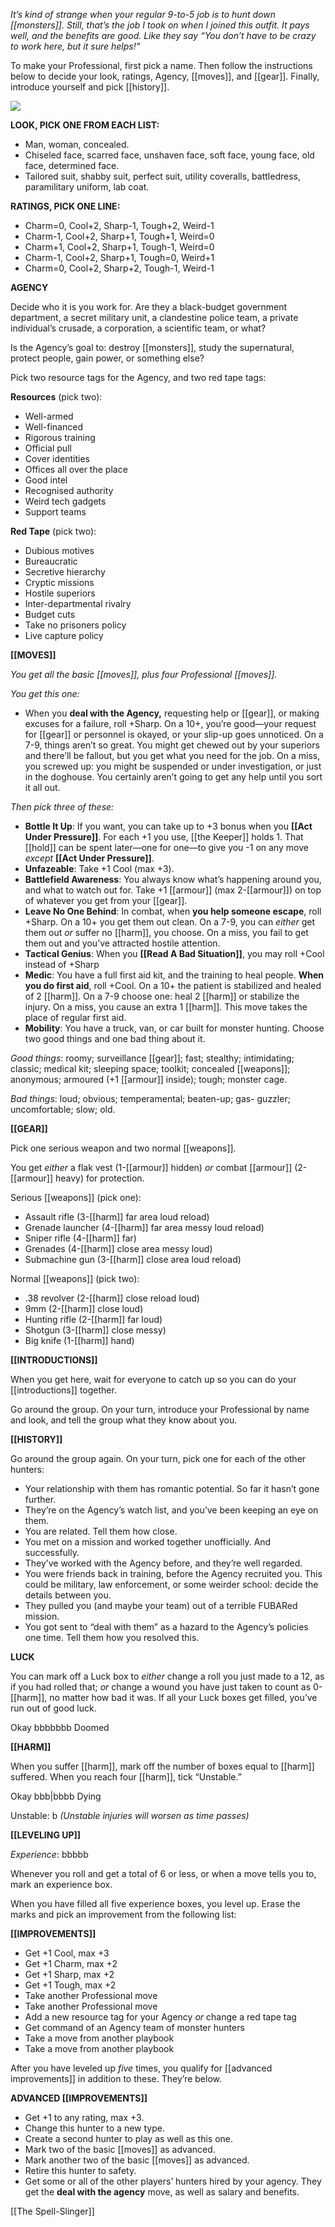 
*It’s kind of strange when your regular 9-to-5 job is to hunt down [[monsters]]. Still, that’s the job I took on when I joined this outfit. It pays well, and the benefits are good. Like they say “You don’t have to be crazy to work here, but it sure helps!”*

To make your Professional, first pick a name. Then follow the instructions below to decide your look, ratings, Agency, [[moves]], and [[gear]]. Finally, introduce yourself and pick [[history]].

![](MotWIMG13.jpeg)

**LOOK, PICK ONE FROM EACH LIST:**

- Man, woman, concealed.
- Chiseled face, scarred face, unshaven face, soft face, young face, old face, determined face.
- Tailored suit, shabby suit, perfect suit, utility coveralls, battledress, paramilitary uniform, lab coat.

**RATINGS, PICK ONE LINE:**

- Charm=0, Cool+2, Sharp-1, Tough+2, Weird-1
- Charm-1, Cool+2, Sharp+1, Tough+1, Weird=0
- Charm+1, Cool+2, Sharp+1, Tough-1, Weird=0
- Charm-1, Cool+2, Sharp+1, Tough=0, Weird+1
- Charm=0, Cool+2, Sharp+2, Tough-1, Weird-1

**AGENCY**

Decide who it is you work for. Are they a black-budget government department, a secret military unit, a clandestine police team, a private individual’s crusade, a corporation, a scientific team, or what?

Is the Agency’s goal to: destroy [[monsters]], study the supernatural, protect people, gain power, or something else?

Pick two resource tags for the Agency, and two red tape tags:

**Resources** (pick two):

- Well-armed
- Well-financed
- Rigorous training
- Official pull
- Cover identities
- Offices all over the place
- Good intel
- Recognised authority
- Weird tech gadgets
- Support teams

**Red Tape** (pick two):

- Dubious motives
- Bureaucratic
- Secretive hierarchy
- Cryptic missions
- Hostile superiors
- Inter-departmental rivalry
- Budget cuts
- Take no prisoners policy
- Live capture policy

**[[MOVES]]**

*You get all the basic [[moves]], plus four Professional [[moves]].*

*You get this one:*

- When you **deal with the Agency,** requesting help or [[gear]], or making excuses for a failure, roll +Sharp. On a 10+, you’re good—your request for [[gear]] or personnel is okayed, or your slip-up goes unnoticed. On a 7-9, things aren’t so great. You might get chewed out by your superiors and there’ll be fallout, but you get what you need for the job. On a miss, you screwed up: you might be suspended or under investigation, or just in the doghouse. You certainly aren’t going to get any help until you sort it all out.

*Then pick three of these:*

- **Bottle It Up**: If you want, you can take up to +3 bonus when you **[[Act Under Pressure]]**. For each +1 you use, [[the Keeper]] holds 1. That [[hold]] can be spent later—one for one—to give you -1 on any move *except* **[[Act Under Pressure]]**.
- **Unfazeable**: Take +1 Cool (max +3).
- **Battlefield Awareness**: You always know what’s happening around you, and what to watch out for. Take +1 [[armour]] (max 2-[[armour]]) on top of whatever you get from your [[gear]].
- **Leave No One Behind**: In combat, when **you help someone escape**, roll +Sharp. On a 10+ you get them out clean. On a 7-9, you can *either* get them out *or* suffer no [[harm]], you choose. On a miss, you fail to get them out and you’ve attracted hostile attention.
- **Tactical Genius**: When you **[[Read A Bad Situation]]**, you may roll +Cool instead of +Sharp
- **Medic**: You have a full first aid kit, and the training to heal people. **When you do first aid**, roll +Cool. On a 10+ the patient is stabilized and healed of 2 [[harm]]. On a 7-9 choose one: heal 2 [[harm]] or stabilize the injury. On a miss, you cause an extra 1 [[harm]]. This move takes the place of regular first aid.
- **Mobility**: You have a truck, van, or car built for monster hunting. Choose two good things and one bad thing about it. 

*Good things*: roomy; surveillance [[gear]]; fast; stealthy; intimidating; classic; medical kit; sleeping space; toolkit; concealed [[weapons]]; anonymous; armoured (+1 [[armour]] inside); tough; monster cage.

*Bad things*: loud; obvious; temperamental; beaten-up; gas-  guzzler; uncomfortable; slow; old.

**[[GEAR]]**

Pick one serious weapon and two normal [[weapons]].

You get *either* a flak vest (1-[[armour]] hidden) *or* combat [[armour]] (2-[[armour]] heavy) for protection.

Serious [[weapons]] (pick one):

- Assault rifle (3-[[harm]] far area loud reload)
- Grenade launcher (4-[[harm]] far area messy loud reload)
- Sniper rifle (4-[[harm]] far)
- Grenades (4-[[harm]] close area messy loud)
- Submachine gun (3-[[harm]] close area loud reload)

Normal [[weapons]] (pick two):

- .38 revolver (2-[[harm]] close reload loud)
- 9mm (2-[[harm]] close loud)
- Hunting rifle (2-[[harm]] far loud)
- Shotgun (3-[[harm]] close messy)
- Big knife (1-[[harm]] hand)

**[[INTRODUCTIONS]]**

When you get here, wait for everyone to catch up so you can do your [[introductions]] together.

Go around the group. On your turn, introduce your Professional by name and look, and tell the group what they know about you.

**[[HISTORY]]**

Go around the group again. On your turn, pick one for each of the other hunters:

- Your relationship with them has romantic potential. So far it hasn’t gone further.
- They’re on the Agency’s watch list, and you’ve been keeping an eye on them.
- You are related. Tell them how close.
- You met on a mission and worked together unofficially. And successfully.
- They’ve worked with the Agency before, and they’re well regarded.
- You were friends back in training, before the Agency recruited you. This could be military, law enforcement, or some weirder school: decide the details between you.
- They pulled you (and maybe your team) out of a terrible FUBARed mission.
- You got sent to “deal with them” as a hazard to the Agency’s policies one time. Tell them how you resolved this.

**LUCK**

You can mark off a Luck box to *either* change a roll you just made to a 12, as if you had rolled that; *or* change a wound you have just taken to count as 0-[[harm]], no matter how bad it was. If all your Luck boxes get filled, you’ve run out of good luck.

Okay bbbbbbb Doomed

**[[HARM]]**

When you suffer [[harm]], mark off the number of boxes equal to [[harm]] suffered. When you reach four [[harm]], tick “Unstable.”

Okay bbb|bbbb Dying

Unstable: b *(Unstable injuries will worsen as time passes)*

**[[LEVELING UP]]**

*Experience*: bbbbb

Whenever you roll and get a total of 6 or less, or when a move tells you to, mark an experience box.

When you have filled all five experience boxes, you level up. Erase the marks and pick an improvement from the following list:

**[[IMPROVEMENTS]]**

- Get +1 Cool, max +3
- Get +1 Charm, max +2
- Get +1 Sharp, max +2
- Get +1 Tough, max +2
- Take another Professional move
- Take another Professional move
- Add a new resource tag for your Agency *or* change a red tape tag
- Get command of an Agency team of monster hunters
- Take a move from another playbook
- Take a move from another playbook

After you have leveled up *five* times, you qualify for [[advanced improvements]] in addition to these. They’re below.

**ADVANCED [[IMPROVEMENTS]]**

- Get +1 to any rating, max +3.
- Change this hunter to a new type.
- Create a second hunter to play as well as this one.
- Mark two of the basic [[moves]] as advanced.
- Mark another two of the basic [[moves]] as advanced.
- Retire this hunter to safety.
- Get some or all of the other players’ hunters hired by your agency. They get the **deal with the agency** move, as well as salary and benefits.



[[The Spell-Slinger]]